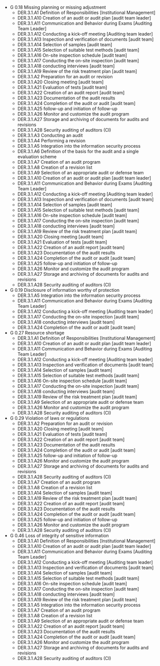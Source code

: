 * G 0.18 Missing planning or missing adjustment
  * DER.3.1.A1 Definition of Responsibilities [Institutional Management]
  * DER.3.1.A10 Creation of an audit or audit plan [audit team leader]
  * DER.3.1.A11 Communication and Behavior during Exams [Auditing Team Leader]
  * DER.3.1.A12 Conducting a kick-off meeting [Auditing team leader]
  * DER.3.1.A13 Inspection and verification of documents [audit team]
  * DER.3.1.A14 Selection of samples [audit team]
  * DER.3.1.A15 Selection of suitable test methods [audit team]
  * DER.3.1.A16 On-site inspection schedule [audit team]
  * DER.3.1.A17 Conducting the on-site inspection [audit team]
  * DER.3.1.A18 conducting interviews [audit team]
  * DER.3.1.A19 Review of the risk treatment plan [audit team]
  * DER.3.1.A2 Preparation for an audit or revision
  * DER.3.1.A20 Closing meeting [audit team]
  * DER.3.1.A21 Evaluation of tests [audit team]
  * DER.3.1.A22 Creation of an audit report [audit team]
  * DER.3.1.A23 Documentation of the audit results
  * DER.3.1.A24 Completion of the audit or audit [audit team]
  * DER.3.1.A25 follow-up and initiation of follow-up
  * DER.3.1.A26 Monitor and customize the audit program
  * DER.3.1.A27 Storage and archiving of documents for audits and revisions
  * DER.3.1.A28 Security auditing of auditors (CI)
  * DER.3.1.A3 Conducting an audit
  * DER.3.1.A4 Performing a revision
  * DER.3.1.A5 Integration into the information security process
  * DER.3.1.A6 Definition of the basis for the audit and a single evaluation scheme
  * DER.3.1.A7 Creation of an audit program
  * DER.3.1.A8 Creation of a revision list
  * DER.3.1.A9 Selection of an appropriate audit or defense team
  * DER.3.1.A10 Creation of an audit or audit plan [audit team leader]
  * DER.3.1.A11 Communication and Behavior during Exams [Auditing Team Leader]
  * DER.3.1.A12 Conducting a kick-off meeting [Auditing team leader]
  * DER.3.1.A13 Inspection and verification of documents [audit team]
  * DER.3.1.A14 Selection of samples [audit team]
  * DER.3.1.A15 Selection of suitable test methods [audit team]
  * DER.3.1.A16 On-site inspection schedule [audit team]
  * DER.3.1.A17 Conducting the on-site inspection [audit team]
  * DER.3.1.A18 conducting interviews [audit team]
  * DER.3.1.A19 Review of the risk treatment plan [audit team]
  * DER.3.1.A20 Closing meeting [audit team]
  * DER.3.1.A21 Evaluation of tests [audit team]
  * DER.3.1.A22 Creation of an audit report [audit team]
  * DER.3.1.A23 Documentation of the audit results
  * DER.3.1.A24 Completion of the audit or audit [audit team]
  * DER.3.1.A25 follow-up and initiation of follow-up
  * DER.3.1.A26 Monitor and customize the audit program
  * DER.3.1.A27 Storage and archiving of documents for audits and revisions
  * DER.3.1.A28 Security auditing of auditors (CI)
* G 0.19 Disclosure of information worthy of protection
  * DER.3.1.A5 Integration into the information security process
  * DER.3.1.A11 Communication and Behavior during Exams [Auditing Team Leader]
  * DER.3.1.A12 Conducting a kick-off meeting [Auditing team leader]
  * DER.3.1.A17 Conducting the on-site inspection [audit team]
  * DER.3.1.A18 conducting interviews [audit team]
  * DER.3.1.A24 Completion of the audit or audit [audit team]
* G 0.27 Resource shortage
  * DER.3.1.A1 Definition of Responsibilities [Institutional Management]
  * DER.3.1.A10 Creation of an audit or audit plan [audit team leader]
  * DER.3.1.A11 Communication and Behavior during Exams [Auditing Team Leader]
  * DER.3.1.A12 Conducting a kick-off meeting [Auditing team leader]
  * DER.3.1.A13 Inspection and verification of documents [audit team]
  * DER.3.1.A14 Selection of samples [audit team]
  * DER.3.1.A15 Selection of suitable test methods [audit team]
  * DER.3.1.A16 On-site inspection schedule [audit team]
  * DER.3.1.A17 Conducting the on-site inspection [audit team]
  * DER.3.1.A18 conducting interviews [audit team]
  * DER.3.1.A19 Review of the risk treatment plan [audit team]
  * DER.3.1.A9 Selection of an appropriate audit or defense team
  * DER.3.1.A26 Monitor and customize the audit program
  * DER.3.1.A28 Security auditing of auditors (CI)
* G 0.29 Violation of laws or regulations
  * DER.3.1.A2 Preparation for an audit or revision
  * DER.3.1.A20 Closing meeting [audit team]
  * DER.3.1.A21 Evaluation of tests [audit team]
  * DER.3.1.A22 Creation of an audit report [audit team]
  * DER.3.1.A23 Documentation of the audit results
  * DER.3.1.A24 Completion of the audit or audit [audit team]
  * DER.3.1.A25 follow-up and initiation of follow-up
  * DER.3.1.A26 Monitor and customize the audit program
  * DER.3.1.A27 Storage and archiving of documents for audits and revisions
  * DER.3.1.A28 Security auditing of auditors (CI)
  * DER.3.1.A7 Creation of an audit program
  * DER.3.1.A8 Creation of a revision list
  * DER.3.1.A14 Selection of samples [audit team]
  * DER.3.1.A19 Review of the risk treatment plan [audit team]
  * DER.3.1.A22 Creation of an audit report [audit team]
  * DER.3.1.A23 Documentation of the audit results
  * DER.3.1.A24 Completion of the audit or audit [audit team]
  * DER.3.1.A25 follow-up and initiation of follow-up
  * DER.3.1.A26 Monitor and customize the audit program
  * DER.3.1.A28 Security auditing of auditors (CI)
* G 0.46 Loss of integrity of sensitive information
  * DER.3.1.A1 Definition of Responsibilities [Institutional Management]
  * DER.3.1.A10 Creation of an audit or audit plan [audit team leader]
  * DER.3.1.A11 Communication and Behavior during Exams [Auditing Team Leader]
  * DER.3.1.A12 Conducting a kick-off meeting [Auditing team leader]
  * DER.3.1.A13 Inspection and verification of documents [audit team]
  * DER.3.1.A14 Selection of samples [audit team]
  * DER.3.1.A15 Selection of suitable test methods [audit team]
  * DER.3.1.A16 On-site inspection schedule [audit team]
  * DER.3.1.A17 Conducting the on-site inspection [audit team]
  * DER.3.1.A18 conducting interviews [audit team]
  * DER.3.1.A19 Review of the risk treatment plan [audit team]
  * DER.3.1.A5 Integration into the information security process
  * DER.3.1.A7 Creation of an audit program
  * DER.3.1.A8 Creation of a revision list
  * DER.3.1.A9 Selection of an appropriate audit or defense team
  * DER.3.1.A22 Creation of an audit report [audit team]
  * DER.3.1.A23 Documentation of the audit results
  * DER.3.1.A24 Completion of the audit or audit [audit team]
  * DER.3.1.A26 Monitor and customize the audit program
  * DER.3.1.A27 Storage and archiving of documents for audits and revisions
  * DER.3.1.A28 Security auditing of auditors (CI)
